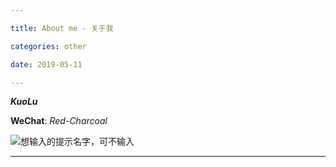 ```yaml
---

title: About me - 关于我

categories: other

date: 2019-05-11

---
```


_**KuoLu**_

**WeChat**: _Red-Charcoal_


![想输入的提示名字，可不输入](https://i.loli.net/2019/05/11/5cd68f7bd1a4a.png)


---